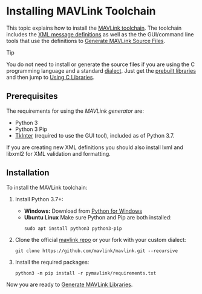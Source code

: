 # Installing MAVLink Toolchain

This topic explains how to install the [MAVLink toolchain](https://github.com/mavlink/mavlink). The toolchain includes the [XML message definitions](../messages/index.md) as well as the the GUI/command line tools that use the definitions to [Generate MAVLink Source Files](../getting_started/generate_libraries.md).

> [!TIP]
> You do not need to install or generate the source files if you are using the C programming language and a standard [dialect](../messages/index.md#dialects).
> Just get the [prebuilt libraries](../index.md#prebuilt_libraries) and then jump to [Using C Libraries](../mavgen_c/index.md).

## Prerequisites

The requirements for using the _MAVLink generator_ are:

- Python 3
- Python 3 Pip
- [TkInter](https://wiki.python.org/moin/TkInter) (required to use the GUI tool), included as of Python 3.7.

If you are creating new XML definitions you should also install lxml and libxml2 for XML validation and formatting.

## Installation

To install the MAVLink toolchain:

1. Install Python 3.7+:

   - **Windows:** Download from [Python for Windows](https://www.python.org/downloads/)
   - **Ubuntu Linux** Make sure Python and Pip are both installed:
     ```
     sudo apt install python3 python3-pip
     ```

1. Clone the official [mavlink repo](https://github.com/mavlink/mavlink) or your fork with your custom dialect:

   ```
   git clone https://github.com/mavlink/mavlink.git --recursive
   ```

1. Install the required packages:

   ```
   python3 -m pip install -r pymavlink/requirements.txt
   ```

Now you are ready to [Generate MAVLink Libraries](../getting_started/generate_libraries.md).

